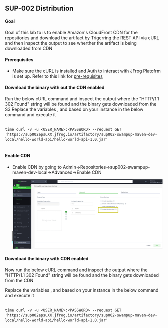 ## SUP-002 Distribution 


#### Goal 
Goal of this lab to is to enable Amazon's CloudFront CDN for the repositories and download the artifact by Trigerring the REST API via cURL and then inspect the output to see wherther the artifact is being downloaded from CDN 


#### Prerequisites 

- Make sure the cURL is installed and Auth to interact with JFrog Platofrm is set up. Refer to this link for [pre-requisites](https://github.com/Krishnaj-jfrog/SwampUp2022/tree/main/sup002-distribution#requirements)


#### Download the binary with out the CDN enabled  

Run the below cURL command and inspect the output where the "HTTP/1.1 302 Found" string will be found and the binary gets downloaded from the S3 
Replace the variables <username> , <password or API Key> and <instance name> based on your instance in the below command and execute it 

```

time curl -v -u <USER_NAME>:<PASSWORD> --request GET 'https://sup002epsuXX.jfrog.io/artifactory/sup002-swampup-maven-dev-local/hello-world-api/hello-world-api-1.0.jar'


```


#### Enable CDN 

  - Enable CDN by going to Admin->Repositories->sup002-swampup-maven-dev-local->Advanced->Enable CDN 
       
       ![](https://github.com/Krishnaj-jfrog/SwampUp2022/blob/main/sup002-distribution/.images/cdn.png)


#### Download the binary with  CDN enabled

Now run the below cURL command and inspect the output where the "HTTP/1.1 302 Found" string will be found and the binary gets downloaded from the CDN 
  
Replace the variables <username> , <password or API Key> and <instance name> based on your instance in the below command and execute it 

  
```

time curl -v -u <USER_NAME>:<PASSWORD> --request GET 'https://sup002epsuXX.jfrog.io/artifactory/sup002-swampup-maven-dev-local/hello-world-api/hello-world-api-1.0.jar'

```
  

